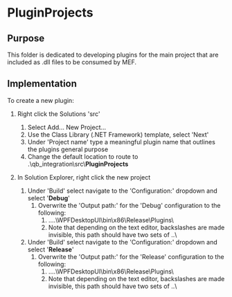 # PluginProjects

## Purpose

This folder is dedicated to developing plugins for the main project that are included as .dll files to be consumed by MEF.



## Implementation

To create a new plugin:

1. Right click the Solutions 'src'

   1. Select Add... New Project...
   2. Use the Class Library (.NET Framework) template, select 'Next'
   3. Under 'Project name' type a meaningful plugin name that outlines the plugins general purpose
   4. Change the default location to route to .\qb_integration\src\\**PluginProjects**

2. In Solution Explorer, right click the new project

   1. Under 'Build' select navigate to the 'Configuration:' dropdown and select '**Debug**'
      1. Overwrite the 'Output path:' for the 'Debug' configuration to the following:
         1. ..\..\WPFDesktopUI\bin\x86\Release\Plugins\
         2. Note that depending on the text editor, backslashes are made invisible, this path should have two sets of ..\
   2. Under 'Build' select navigate to the 'Configuration:' dropdown and select '**Release**'
      1. Overwrite the 'Output path:' for the 'Release' configuration to the following:
         1. ..\..\WPFDesktopUI\bin\x86\Release\Plugins\
         2. Note that depending on the text editor, backslashes are made invisible, this path should have two sets of ..\

   